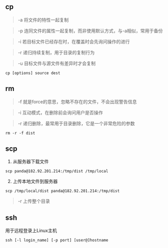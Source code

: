 <!--
 * @LastEditors: panda_liu
 * @LastEditTime: 2020-09-27 19:33:52
 * @FilePath: \myblogc:\Users\23163\Desktop\web\Blog\blog\Linux常用命令.md
 * @Description: add some description
-->
## cp

> -a 将文件的特性一起复制

> -p 连同文件的属性一起复制，而非使用默认方式，与-a相似，常用于备份

> -i 若目标文件已经存在时，在覆盖时会先询问操作的进行

> -r 递归持续复制，用于目录的复制行为

> -u 目标文件与源文件有差异时才会复制

```
cp [options] source dest
```

## rm

> -f 就是force的意思，忽略不存在的文件，不会出现警告信息

> -i 互动模式，在删除前会询问用户是否操作

> -r 递归删除，最常用于目录删除，它是一个非常危险的参数

``` 
rm -r -f dist
```



## scp

1. 从服务器下载文件

```  
scp panda@182.92.201.214:/tmp/dist /tmp/local
```

2. 上传本地文件到服务器

```
scp /tmp/local/dist panda@182.92.201.214:/tmp/dist
```

> -r 上传整个目录

## ssh

用于远程登录上Linux主机

``` 
ssh [-l login_name] [-p port] [user@]hostname
```